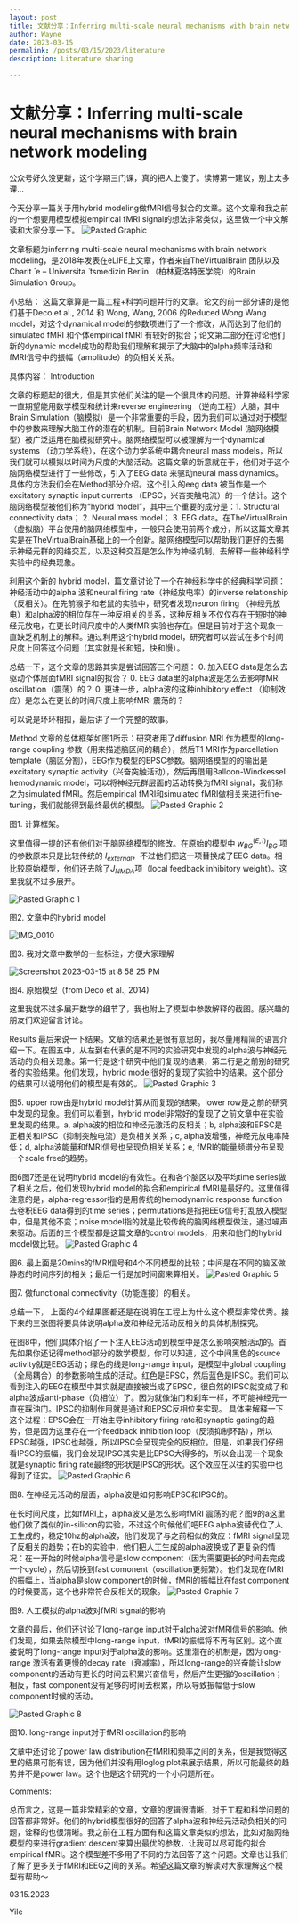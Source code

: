 ```yaml
---
layout: post
title: 文献分享：Inferring multi-scale neural mechanisms with brain network modeling
author: Wayne
date: 2023-03-15
permalink: /posts/03/15/2023/literature
description: Literature sharing

---
```

# 文献分享：Inferring multi-scale neural mechanisms with brain network modeling

公众号好久没更新，这个学期三门课，真的把人上傻了。读博第一建议，别上太多课…

今天分享一篇关于用hybrid modeling做fMRI信号拟合的文章。这个文章和我之前的一个想要用模型模拟empirical fMRI signal的想法非常类似，这里做一个中文解读和大家分享一下。
![Pasted Graphic](https://user-images.githubusercontent.com/37648360/225517055-7448272d-2317-4565-9359-acca5237c70a.png)


文章标题为inferring multi-scale neural mechanisms with brain network modeling，是2018年发表在eLIFE上文章，作者来自TheVirtualBrain 团队以及Charit  ́ e – Universita ̈ tsmedizin Berlin （柏林夏洛特医学院）的Brain Simulation Group。

小总结：
这篇文章算是一篇工程+科学问题并行的文章。论文的前一部分讲的是他们基于Deco et al., 2014 和 Wong, Wang, 2006 的Reduced Wong Wang model，对这个dynamical model的参数项进行了一个修改，从而达到了他们的simulated fMRI 和个体empirical fMRI 有较好的拟合；论文第二部分在讨论他们新的dynamic model成功的帮助我们理解和揭示了大脑中的alpha频率活动和 fMRI信号中的振幅（amplitude）的负相关关系。

具体内容：
Introduction

文章的标题起的很大，但是其实他们关注的是一个很具体的问题。计算神经科学家一直期望能用数学模型和统计来reverse engineering （逆向工程）大脑，其中Brain Simulation（脑模拟）是一个非常重要的手段，因为我们可以通过对于模型中的参数来理解大脑工作的潜在的机制。目前Brain Network Model (脑网络模型）被广泛运用在脑模拟研究中。脑网络模型可以被理解为一个dynamical systems （动力学系统），在这个动力学系统中耦合neural mass models，所以我们就可以模拟以时间为尺度的大脑活动。这篇文章的新意就在于，他们对于这个脑网络模型进行了一些修改，引入了EEG data 来驱动neural mass dynamics。具体的方法我们会在Method部分介绍。这个引入的eeg data 被当作是一个excitatory synaptic input currents （EPSC，兴奋突触电流）的一个估计。这个脑网络模型被他们称为“hybrid model”，其中三个重要的成分是：1. Structural connectivity data； 2. Neural mass model； 3. EEG data。在TheVirtualBrain （虚拟脑）平台使用的脑网络模型中，一般只会使用前两个成分，所以这篇文章其实是在TheVirtualBrain基础上的一个创新。脑网络模型可以帮助我们更好的去揭示神经元群的网络交互，以及这种交互是怎么作为神经机制，去解释一些神经科学实验中的经典现象。

利用这个新的 hybrid model，篇文章讨论了一个在神经科学中的经典科学问题：神经活动中的alpha 波和neural firing rate（神经放电率）的inverse relationship （反相关）。在先前猴子和老鼠的实验中，研究者发现neuron firing （神经元放电）和alpha波的相位存在一种反相关的关系，这种反相关不仅仅存在于短时的神经元放电，在更长时间尺度中的人类fMRI实验也存在。但是目前对于这个现象一直缺乏机制上的解释。通过利用这个hybrid model，研究者可以尝试在多个时间尺度上回答这个问题（其实就是长和短，快和慢）。

总结一下，这个文章的思路其实是尝试回答三个问题：
	0.	加入EEG data是怎么去驱动个体层面fMRI signal的拟合？
	0.	EEG data里的alpha波是怎么去影响fMRI oscillation（震荡）的？
	0.	更进一步，alpha波的这种inhibitory effect （抑制效应）是怎么在更长的时间尺度上影响fMRI 震荡的？

可以说是环环相扣，最后讲了一个完整的故事。

Method
文章的总体框架如图1所示：研究者用了diffusion MRI 作为模型的long-range coupling 参数（用来描述脑区间的耦合），然后T1 MRI作为parcellation template（脑区分割），EEG作为模型的EPSC参数。脑网络模型的的输出是excitatory synaptic activity（兴奋突触活动），然后再借用Balloon-Windkessel hemodynamic model，可以将神经元群层面的活动转换为fMRI signal，我们称之为simulated fMRI。然后empirical fMRI和simulated fMRI做相关来进行fine-tuning，我们就能得到最终最优的模型。
![Pasted Graphic 2](https://user-images.githubusercontent.com/37648360/225517096-12b1cb19-7927-456a-9019-4e0c077b07c9.png)

图1. 计算框架。

这里值得一提的还有他们对于脑网络模型的修改。在原始的模型中 $w_{BG}^{(E, I)} I_{BG}$ 项的参数原本只是比较传统的 $I_{external}$，不过他们把这一项替换成了EEG data。相比较原始模型，他们还去除了$J_{NMDA}$项（local feedback inhibitory weight）。这里我就不过多展开。


![Pasted Graphic 1](https://user-images.githubusercontent.com/37648360/225517110-6c222faa-a6ea-4a35-b43a-2f94e0250605.png)


图2. 文章中的hybrid model


![IMG_0010](https://user-images.githubusercontent.com/37648360/225517124-7e8d7e98-9ec4-45a5-b9b5-92001ca98e23.PNG)

图3. 我对文章中数学的一些标注，方便大家理解 

![Screenshot 2023-03-15 at 8 58 25 PM](https://user-images.githubusercontent.com/37648360/225517137-ae4e019f-71ef-4047-9f14-4eaeea69d05c.png)


图4. 原始模型（from Deco et al., 2014)

这里我就不过多展开数学的细节了，我也附上了模型中参数解释的截图。感兴趣的朋友们欢迎留言讨论。

Results
最后来说一下结果。文章的结果还是很有意思的，我尽量用精简的语言介绍一下。在图五中，从左到右代表的是不同的实验研究中发现的alpha波与神经元活动的负相关现象。第一行是这个研究中他们复现的结果，第二行是之前别的研究者的实验结果。他们发现，hybrid model很好的复现了实验中的结果。这个部分的结果可以说明他们的模型是有效的。
![Pasted Graphic 3](https://user-images.githubusercontent.com/37648360/225517285-90a44b27-3889-4b71-97dd-f8622181c5d1.png)

图5. upper row由是hybrid model计算从而复现的结果。lower row是之前的研究中发现的现象。我们可以看到，hybrid model非常好的复现了之前文章中在实验里发现的结果。a, alpha波的相位和神经元激活的反相关；b, alpha波和EPSC是正相关和IPSC（抑制突触电流）是负相关关系；c, alpha波增强，神经元放电率降低；d, alpha波能量和fMRI信号也呈现负相关关系；e, fMRI的能量频谱分布呈现一个scale free的趋势。

图6图7还是在说明hybrid model的有效性。在和各个脑区以及平均time series做了相关之后，他们发现hybrid model的拟合和empirical fMRI是最好的。这里值得注意的是，alpha-regressor指的是用传统的hemodynamic response function去卷积EEG data得到的time series；permutations是指把EEG信号打乱放入模型中，但是其他不变；noise model指的就是比较传统的脑网络模型做法，通过噪声来驱动。后面的三个模型都是这篇文章的control models，用来和他们的hybrid model做比较。
![Pasted Graphic 4](https://user-images.githubusercontent.com/37648360/225517299-9337903d-4f4f-4dbb-9849-2d0de0156eb3.png)

图6. 最上面是20mins的fMRI信号和4个不同模型的比较；中间是在不同的脑区做静态的时间序列的相关；最后一行是加时间窗来算相关。
![Pasted Graphic 5](https://user-images.githubusercontent.com/37648360/225517328-5f1ad9c5-d42b-4213-97b8-1fab311cbef9.png)

图7. 做functional connectivity（功能连接）的相关。

总结一下， 上面的4个结果图都还是在说明在工程上为什么这个模型非常优秀。接下来的三张图将要具体说明alpha波和神经元活动反相关的具体机制探究。

在图8中，他们具体介绍了一下注入EEG活动到模型中是怎么影响突触活动的。首先如果你还记得method部分的数学模型，你可以知道，这个中间黑色的source activity就是EEG活动；绿色的线是long-range input，是模型中global coupling（全局耦合）的参数影响生成的活动。红色是EPSC，然后蓝色是IPSC。我们可以看到注入的EEG在模型中其实就是直接被当成了EPSC，很自然的IPSC就变成了和alpha波成anti-phase（负相位）了。因为就像油门和刹车一样，不可能神经元一直在踩油门。IPSC的抑制作用就是通过和EPSC反相位来实现。
具体来解释一下这个过程：EPSC会在一开始主导inhibitory firing rate和synaptic gating的趋势，但是因为这里存在一个feedback inhibition loop（反溃抑制环路），所以EPSC越强，IPSC也越强，所以IPSC会呈现完全的反相位。但是，如果我们仔细看IPSC的振幅，我们会发现IPSC其实是比EPSC大得多的，所以会出现一个现象就是synaptic firing rate最终的形状是IPSC的形状。这个效应在以往的实验中也得到了证实。
![Pasted Graphic 6](https://user-images.githubusercontent.com/37648360/225517373-4087714a-d472-4b34-8f09-b410eb6f6cc3.png)

图8. 在神经元活动的层面，alpha波是如何影响EPSC和IPSC的。

在长时间尺度，比如fMRI上，alpha波又是怎么影响fMRI 震荡的呢？图9的a这里他们做了类似的in-silicon的实验，不过这个时候他们吧EEG alpha波替代位了人工生成的，稳定10hz的alpha波，他们发现了与之前相似的效应：fMRI signal呈现了反相关的趋势；在b的实验中，他们把人工生成的alpha波换成了更复杂的情况：在一开始的时候alpha信号是slow component（因为需要更长的时间去完成一个cycle），然后切换到fast comonent（oscillation更频繁）。他们发现在fMRI的振幅上，当alpha是slow component的时候，fMRI的振幅比在fast component的时候要高，这个也非常符合反相关的现象。
![Pasted Graphic 7](https://user-images.githubusercontent.com/37648360/225517404-ac8dd787-c9e7-490b-9580-53aa7756ae7c.png)

图9. 人工模拟的alpha波对fMRI signal的影响

文章的最后，他们还讨论了long-range input对于alpha波对fMRI信号的影响。他们发现，如果去除模型中long-range input，fMRI的振幅将不再有区别。这个直接说明了long-range input对于alpha波的影响。这里潜在的机制是，因为long-range 激活有着更慢的decay rate（衰减率），所以long-range的兴奋能让slow component的活动有更长的时间去积累兴奋信号，然后产生更强的oscillation；相反，fast component没有足够的时间去积累，所以导致振幅低于slow component时候的活动。

![Pasted Graphic 8](https://user-images.githubusercontent.com/37648360/225517417-261cd39e-a292-4253-8213-8c56b4bf98d1.png)

图10. long-range input对于fMRI oscillation的影响

文章中还讨论了power law distribution在fMRI和频率之间的关系，但是我觉得这里的结果可能有误，因为他们并没有用loglog plot来展示结果，所以可能最终的趋势并不是power law。这个也是这个研究的一个小问题所在。

Comments:

总而言之，这是一篇非常精彩的文章，文章的逻辑很清晰，对于工程和科学问题的回答都非常好。他们的hybrid模型很好的回答了alpha波和神经元活动负相关的问题，诠释的也很清晰。我之前在工程方面有和这篇文章类似的想法，比如对脑网络模型的来进行gradient descent来算出最优的参数，让我可以尽可能的拟合empirical fMRI。这个模型差不多用了不同的方法回答了这个问题。文章也让我们了解了更多关于fMRI和EEG之间的关系。希望这篇文章的解读对大家理解这个模型有帮助～

03.15.2023

Yile
